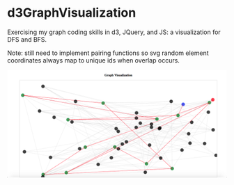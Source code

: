 # d3GraphVisualization
Exercising my graph coding skills in d3, JQuery, and JS: a visualization for DFS and BFS. </br>

Note: still need to implement pairing functions so svg random element coordinates always map to unique ids when overlap occurs. 

![alt text](https://github.com/jnech1997/d3GraphVisualization/blob/master/Screen%20Shot%202018-02-21%20at%2010.05.26%20AM.png)
